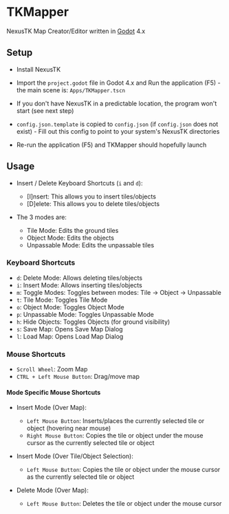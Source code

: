# TKMapper

NexusTK Map Creator/Editor written in [Godot](https://godotengine.org/) 4.x

## Setup

* Install NexusTK

* Import the `project.godot` file in Godot 4.x and Run the
application (F5) - the main scene is: `Apps/TKMapper.tscn`

* If you don't have NexusTK in a predictable location, the program
won't start (see next step)

* `config.json.template` is copied to `config.json` (if
`config.json` does not exist) - Fill out this config to point to
your system's NexusTK directories

* Re-run the application (F5) and TKMapper should hopefully launch

## Usage

* Insert / Delete Keyboard Shortcuts (`i` and `d`):
	* [I]nsert: This allows you to insert tiles/objects
	* [D]elete: This allows you to delete tiles/objects

* The 3 modes are:
	* Tile Mode: Edits the ground tiles
	* Object Mode: Edits the objects
	* Unpassable Mode: Edits the unpassable tiles

### Keyboard Shortcuts

* `d`: Delete Mode: Allows deleting tiles/objects
* `i`: Insert Mode: Allows inserting tiles/objects
* `m`: Toggle Modes: Toggles between modes: Tile -> Object -> Unpassable
* `t`: Tile Mode: Toggles Tile Mode
* `o`: Object Mode: Toggles Object Mode
* `p`: Unpassable Mode: Toggles Unpassable Mode
* `h`: Hide Objects: Toggles Objects (for ground visibility)
* `s`: Save Map: Opens Save Map Dialog
* `l`: Load Map: Opens Load Map Dialog

### Mouse Shortcuts

* `Scroll Wheel`: Zoom Map
* `CTRL + Left Mouse Button`: Drag/move map

#### Mode Specific Mouse Shortcuts

* Insert Mode (Over Map):
	* `Left Mouse Button`: Inserts/places the currently selected tile or object
	(hovering near mouse)
	* `Right Mouse Button`: Copies the tile or object under the mouse cursor as
	the currently selected tile or object

* Insert Mode (Over Tile/Object Selection):
	* `Left Mouse Button`: Copies the tile or object under the mouse cursor as the
	currently selected tile or object

* Delete Mode (Over Map):
	* `Left Mouse Button`: Deletes the tile or object under the mouse cursor
